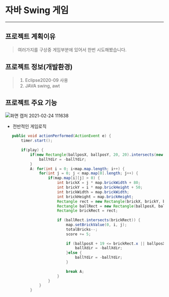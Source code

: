# 자바 Swing 게임
----------------------------

## 프로젝트 계획이유
> 여러가지를 구상중 게임부분에 있어서 한번 시도해봤습니다.

## 프로젝트 정보(개발환경)
> 1. Eclipse2020-09 사용
> 2. JAVA swing, awt

## 프로젝트 주요 기능
![화면 캡처 2021-02-24 111638](https://user-images.githubusercontent.com/63631952/108937944-8abee080-7692-11eb-9d2c-40c8102ee43f.png)

- 전반적인 게임로직

 ``` JAVA
	public void actionPerformed(ActionEvent e) {
		timer.start();
		
		if(play) {
			if(new Rectangle(ballposX, ballposY, 20, 20).intersects(new Rectangle(playerX, 550, 100, 8))){
				ballYdir = -ballYdir;
			}
			A: for(int i = 0; i<map.map.length; i++) {
				for(int j = 0; j < map.map[0].length; j++) {
					if(map.map[i][j] > 0) {
						int brickX = j * map.brickWidth + 80;
						int brickY = i * map.brickHeight + 50;
						int brickWidth = map.brickWidth;
						int brickHeight = map.brickHeight;
						Rectangle rect = new Rectangle(brickX, brickY, brickWidth, brickHeight);
						Rectangle ballRect = new Rectangle(ballposX, ballposY, 20, 20);
						Rectangle brickRect = rect;
						
						if (ballRect.intersects(brickRect)) {
							map.setBrickValue(0, i, j);
							totalBricks--;
							score += 5;
							
							if (ballposX + 19 <= brickRect.x || ballposX + 1 >= brickRect.x + brickRect.width) {
								ballXdir = -ballXdir;
							}else {
								ballYdir = -ballYdir;
							}
							
							break A;
						}
					}
				}
			}
```

